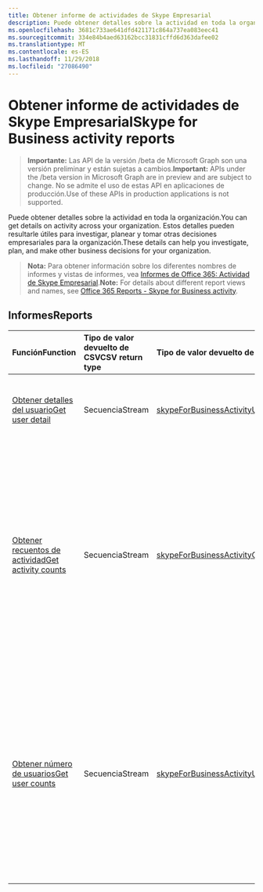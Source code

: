 ```yaml
---
title: Obtener informe de actividades de Skype Empresarial
description: Puede obtener detalles sobre la actividad en toda la organización. Estos detalles pueden resultarle útiles para investigar, planear y tomar otras decisiones empresariales para la organización.
ms.openlocfilehash: 3681c733ae641dfd421171c864a737ea083eec41
ms.sourcegitcommit: 334e84b4aed63162bcc31831cffd6d363dafee02
ms.translationtype: MT
ms.contentlocale: es-ES
ms.lasthandoff: 11/29/2018
ms.locfileid: "27086490"
---
```

# <a name="skype-for-business-activity-reports"></a><span data-ttu-id="6de7c-104">Obtener informe de actividades de Skype Empresarial</span><span class="sxs-lookup"><span data-stu-id="6de7c-104">Skype for Business activity reports</span></span>

> <span data-ttu-id="6de7c-105">**Importante:** Las API de la versión /beta de Microsoft Graph son una versión preliminar y están sujetas a cambios.</span><span class="sxs-lookup"><span data-stu-id="6de7c-105">**Important:** APIs under the /beta version in Microsoft Graph are in preview and are subject to change.</span></span> <span data-ttu-id="6de7c-106">No se admite el uso de estas API en aplicaciones de producción.</span><span class="sxs-lookup"><span data-stu-id="6de7c-106">Use of these APIs in production applications is not supported.</span></span>

<span data-ttu-id="6de7c-107">Puede obtener detalles sobre la actividad en toda la organización.</span><span class="sxs-lookup"><span data-stu-id="6de7c-107">You can get details on activity across your organization.</span></span> <span data-ttu-id="6de7c-108">Estos detalles pueden resultarle útiles para investigar, planear y tomar otras decisiones empresariales para la organización.</span><span class="sxs-lookup"><span data-stu-id="6de7c-108">These details can help you investigate, plan, and make other business decisions for your organization.</span></span>

> <span data-ttu-id="6de7c-109">**Nota:** Para obtener información sobre los diferentes nombres de informes y vistas de informes, vea [Informes de Office 365: Actividad de Skype Empresarial](https://support.office.com/client/Skype-for-Business-Online-activity-8cbe2eb2-1194-4fd7-b1ee-9f9287c82424).</span><span class="sxs-lookup"><span data-stu-id="6de7c-109">**Note:** For details about different report views and names, see [Office 365 Reports - Skype for Business activity](https://support.office.com/client/Skype-for-Business-Online-activity-8cbe2eb2-1194-4fd7-b1ee-9f9287c82424).</span></span>

## <a name="reports"></a><span data-ttu-id="6de7c-110">Informes</span><span class="sxs-lookup"><span data-stu-id="6de7c-110">Reports</span></span>

| <span data-ttu-id="6de7c-111">Función</span><span class="sxs-lookup"><span data-stu-id="6de7c-111">Function</span></span>                                 | <span data-ttu-id="6de7c-112">Tipo de valor devuelto de CSV</span><span class="sxs-lookup"><span data-stu-id="6de7c-112">CSV return type</span></span> | <span data-ttu-id="6de7c-113">Tipo de valor devuelto de JSON</span><span class="sxs-lookup"><span data-stu-id="6de7c-113">JSON return type</span></span>                         | <span data-ttu-id="6de7c-114">Descripción</span><span class="sxs-lookup"><span data-stu-id="6de7c-114">Description</span></span>                              |
| :--------------------------------------- | :-------------- | :--------------------------------------- | ---------------------------------------- |
| [<span data-ttu-id="6de7c-115">Obtener detalles del usuario</span><span class="sxs-lookup"><span data-stu-id="6de7c-115">Get user detail</span></span>](../api/reportroot-getskypeforbusinessactivityuserdetail.md) | <span data-ttu-id="6de7c-116">Secuencia</span><span class="sxs-lookup"><span data-stu-id="6de7c-116">Stream</span></span>          | [<span data-ttu-id="6de7c-117">skypeForBusinessActivityUserDetail</span><span class="sxs-lookup"><span data-stu-id="6de7c-117">skypeForBusinessActivityUserDetail</span></span>](../resources/skypeforbusinessactivityuserdetail.md) | <span data-ttu-id="6de7c-118">Obtiene información sobre la actividad de Skype Empresarial por usuario.</span><span class="sxs-lookup"><span data-stu-id="6de7c-118">Get details about Skype for Business activity by user.</span></span> |
| [<span data-ttu-id="6de7c-119">Obtener recuentos de actividad</span><span class="sxs-lookup"><span data-stu-id="6de7c-119">Get activity counts</span></span>](../api/reportroot-getskypeforbusinessactivitycounts.md) | <span data-ttu-id="6de7c-120">Secuencia</span><span class="sxs-lookup"><span data-stu-id="6de7c-120">Stream</span></span>          | [<span data-ttu-id="6de7c-121">skypeForBusinessActivityCounts</span><span class="sxs-lookup"><span data-stu-id="6de7c-121">skypeForBusinessActivityCounts</span></span>](../resources/skypeforbusinessactivitycounts.md) | <span data-ttu-id="6de7c-122">Obtiene las tendencias sobre el número de usuarios que organizaron y participaron en sesiones de conferencia realizadas en la organización con Skype Empresarial.</span><span class="sxs-lookup"><span data-stu-id="6de7c-122">Get the trends on how many users organized and participated in conference sessions held in your organization through Skype for Business.</span></span> <span data-ttu-id="6de7c-123">En el informe, también se incluye el número de sesiones de punto a punto.</span><span class="sxs-lookup"><span data-stu-id="6de7c-123">The report also includes the number of peer-to-peer sessions.</span></span> |
| [<span data-ttu-id="6de7c-124">Obtener número de usuarios</span><span class="sxs-lookup"><span data-stu-id="6de7c-124">Get user counts</span></span>](../api/reportroot-getskypeforbusinessactivityusercounts.md) | <span data-ttu-id="6de7c-125">Secuencia</span><span class="sxs-lookup"><span data-stu-id="6de7c-125">Stream</span></span>          | [<span data-ttu-id="6de7c-126">skypeForBusinessActivityUserCounts</span><span class="sxs-lookup"><span data-stu-id="6de7c-126">skypeForBusinessActivityUserCounts</span></span>](../resources/skypeforbusinessactivityusercounts.md) | <span data-ttu-id="6de7c-127">Obtiene las tendencias sobre el número de usuarios únicos que organizaron y participaron en sesiones de conferencia realizadas en la organización con Skype Empresarial.</span><span class="sxs-lookup"><span data-stu-id="6de7c-127">Get the trends on how many unique users organized and participated in conference sessions held in your organization through Skype for Business.</span></span> <span data-ttu-id="6de7c-128">En el informe, también se incluye el número de sesiones de punto a punto.</span><span class="sxs-lookup"><span data-stu-id="6de7c-128">The report also includes the number of peer-to-peer sessions.</span></span> |
